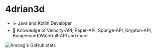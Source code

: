 # 4drian3d


* ☕ Java and Kotlin Developer
* 📗 Knowledge of Velocity-API, Paper-API, Sponge-API, Krypton-API, Bungeecord/Waterfall-API and more


![Anurag's GitHub stats](https://github-readme-stats.vercel.app/api?username=4drian3d&show_icons=true&theme=dark)
